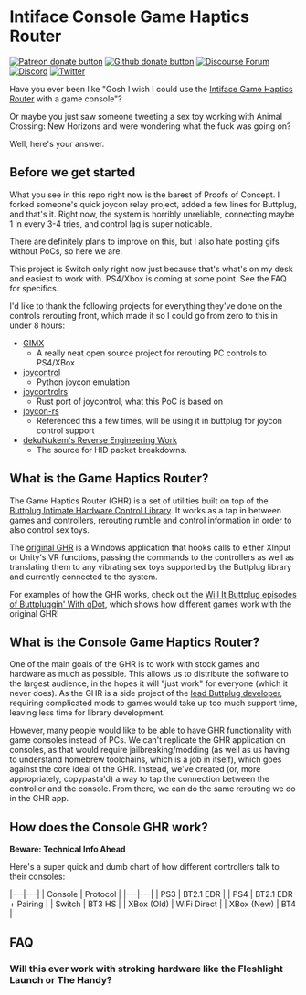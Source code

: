 # Intiface Console Game Haptics Router

[![Patreon donate button](https://img.shields.io/badge/patreon-donate-yellow.svg)](https://www.patreon.com/qdot)
[![Github donate button](https://img.shields.io/badge/github-donate-ff69b4.svg)](https://www.github.com/sponsors/qdot)
[![Discourse Forum](https://img.shields.io/badge/discourse-forum-blue.svg)](https://metafetish.club)
[![Discord](https://img.shields.io/discord/353303527587708932.svg?logo=discord)](https://discord.buttplug.io)
[![Twitter](https://img.shields.io/twitter/follow/buttplugio.svg?style=social&logo=twitter)](https://twitter.com/buttplugio)

Have you ever been like "Gosh I wish I could use the [Intiface Game Haptics
Router](https://intiface.com/ghr) with a game console"? 

Or maybe you just saw someone tweeting a sex toy working with Animal Crossing:
New Horizons and were wondering what the fuck was going on?

Well, here's your answer.

## Before we get started

What you see in this repo right now is the barest of Proofs of Concept. I forked
someone's quick joycon relay project, added a few lines for Buttplug, and that's
it. Right now, the system is horribly unreliable, connecting maybe 1 in every
3-4 tries, and control lag is super noticable.

There are definitely plans to improve on this, but I also hate posting gifs
without PoCs, so here we are.

This project is Switch only right now just because that's what's on my desk and
easiest to work with. PS4/Xbox is coming at some point. See the FAQ for
specifics.

I'd like to thank the following projects for everything they've done on the
controls rerouting front, which made it so I could go from zero to this in under
8 hours:

- [GIMX](https://blog.gimx.fr/)
  - A really neat open source project for rerouting PC controls to PS4/XBox
- [joycontrol](https://github.com/mart1nro/joycontrol/)
  - Python joycon emulation
- [joycontrolrs](https://github.com/juanpotato/joycontrolrs/)
  - Rust port of joycontrol, what this PoC is based on
- [joycon-rs](https://github.com/KaiseiYokoyama/joycon-rs)
  - Referenced this a few times, will be using it in buttplug for joycon control
    support
- [dekuNukem's Reverse Engineering Work](https://github.com/dekuNukem/Nintendo_Switch_Reverse_Engineering)
  - The source for HID packet breakdowns.

## What is the Game Haptics Router?

The Game Haptics Router (GHR) is a set of utilities built on top of the
[Buttplug Intimate Hardware Control Library](https://buttplug.io). It works as a
tap in between games and controllers, rerouting rumble and control information
in order to also control sex toys.

The [original GHR](https://intiface.com/ghr) is a Windows application that hooks
calls to either XInput or Unity's VR functions, passing the commands to the
controllers as well as translating them to any vibrating sex toys supported by
the Buttplug library and currently connected to the system.

For examples of how the GHR works, check out the [Will It Buttplug episodes of
Buttpluggin' With
qDot](https://www.youtube.com/playlist?list=PLDZBOOe-bdwMPbogC_A4VfdFDXi75dXV-),
which shows how different games work with the original GHR!

## What is the Console Game Haptics Router?

One of the main goals of the GHR is to work with stock games and hardware as
much as possible. This allows us to distribute the software to the largest
audience, in the hopes it will "just work" for everyone (which it never does).
As the GHR is a side project of the [lead Buttplug
developer](http://twitter.com/qdot), requiring  complicated mods to games would
take up too much support time, leaving less time for library development.

However, many people would like to be able to have GHR functionality with game
consoles instead of PCs. We can't replicate the GHR application on consoles, as
that would require jailbreaking/modding (as well as us having to understand
homebrew toolchains, which is a job in itself), which goes against the core
ideal of the GHR. Instead, we've created (or, more appropriately, copypasta'd) a
way to tap the connection between the controller and the console. From there, we
can do the same rerouting we do in the GHR app.

## How does the Console GHR work?

__Beware: Technical Info Ahead__

Here's a super quick and dumb chart of how different controllers talk to their
consoles:

|---|---|
| Console | Protocol |
|---|---|
| PS3 | BT2.1 EDR |
| PS4 | BT2.1 EDR + Pairing |
| Switch | BT3 HS |
| XBox (Old) | WiFi Direct |
| XBox (New) | BT4 |

## FAQ

### Will this ever work with stroking hardware like the Fleshlight Launch or The Handy?